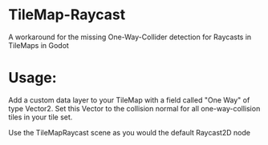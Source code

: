 # TileMap-Raycast
A workaround for the missing One-Way-Collider detection for Raycasts in TileMaps in Godot



# Usage:

Add a custom data layer to your TileMap with a field called "One Way" of type Vector2. Set this Vector to the collision normal for all one-way-collision tiles in your tile set.

Use the TileMapRaycast scene as you would the default Raycast2D node
